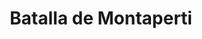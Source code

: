 ﻿---
title: "Batalla de Montaperti"
permalink: periodes_919.html
layout: periode
dataInici: 1260-09-04
sidebar: periodes
pares:
  - 219:
    title: "Güelfos y Gibelinos"
    dataInici: "(1125)"
    dataFi: "(1320)"

fills:
jocsPrincipals:
jocsEscenaris:
jocsEpoca:
  - title: "Guelphs and Ghibellines"
    bggId: 34098
    escenari: "Montaperti"
    dataInici: 
    dataFi: 

jocsEpocaEscenaris:
---
